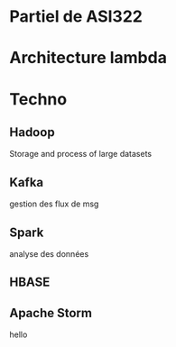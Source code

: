 Partiel de ASI322
===

# Architecture lambda

# Techno

## Hadoop

Storage and process of large datasets

## Kafka
gestion des flux de msg

## Spark
analyse des données

## HBASE

## Apache Storm

hello

